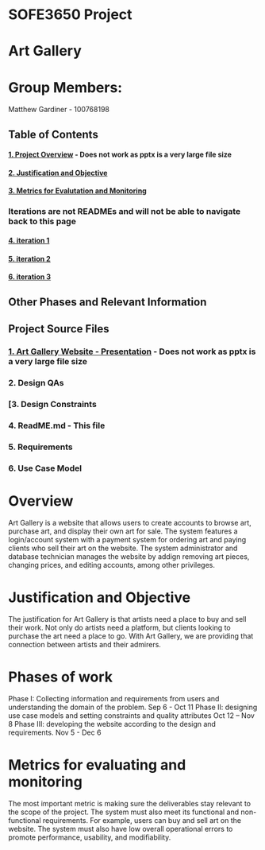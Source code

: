 # SOFE3650 Project
# Art Gallery

# Group Members:
Matthew Gardiner - 100768198



## Table of Contents

#### [1. Project Overview](Other%20README%20files/Project%20Overview.md) - Does not work as pptx is a very large file size
#### [2. Justification and Objective](Justification%20and%20Objective.md)
#### [3. Metrics for Evalutation and Monitoring](Metrics%20for%20Evaluation%20and%20Monitoring.md)
### Iterations are not READMEs and will not be able to navigate back to this page
#### [4. iteration 1](iteration%201.pdf)
#### [5. iteration 2](iteration%202.pdf)
#### [6. iteration 3](iteration%203.pdf)



## Other Phases and Relevant Information
## Project Source Files

### [1. Art Gallery Website - Presentation](ART%20Gallery%20Website.pptx) - Does not work as pptx is a very large file size
### 2. Design QAs
### [3. Design Constraints
### 4. ReadME.md - This file
### 5. Requirements
### 6. Use Case Model


# Overview
Art Gallery is a website that allows users to create accounts to browse art, purchase art, and display their own art for sale.
The system features a login/account system with a payment system for ordering art and paying clients who sell their art on the website.
The system administrator and database technician manages the website by addign removing art pieces, changing prices, and editing accounts, among other privileges.

# Justification and Objective
The justification for Art Gallery is that artists need a place to buy and sell their work. Not only do artists need a platform, but clients looking to purchase the art need a place to go.
With Art Gallery, we are providing that connection between artists and their admirers.

# Phases of work
Phase I: Collecting information and requirements from users and understanding the domain of the problem. Sep 6 - Oct 11 
Phase II: designing use case models and setting constraints and quality attributes Oct 12 – Nov 8
Phase III: developing the website according to the design and requirements. Nov 5 - Dec 6

# Metrics for evaluating and monitoring
The most important metric is making sure the deliverables stay relevant to the scope of the project. 
The system must also meet its functional and non-functional requirements. For example, users can buy and sell art on the website. 
The system must also have low overall operational errors to promote performance, usability, and modifiability.